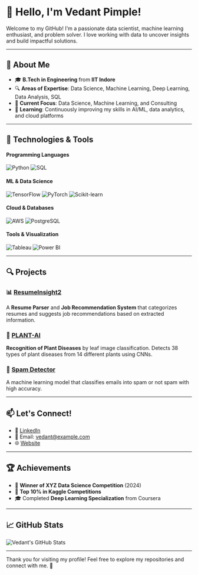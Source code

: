 # 👋 Hello, I'm **Vedant Pimple**!

Welcome to my GitHub! I'm a passionate data scientist, machine learning enthusiast, and problem solver. I love working with data to uncover insights and build impactful solutions. 

---

## 🚀 About Me

- 🎓 **B.Tech in Engineering** from **IIT Indore**
- 🔍 **Areas of Expertise**: Data Science, Machine Learning, Deep Learning, Data Analysis, SQL
- 💼 **Current Focus**: Data Science, Machine Learning, and Consulting
- 🌱 **Learning**: Continuously improving my skills in AI/ML, data analytics, and cloud platforms

---

## 🔧 Technologies & Tools

#### Programming Languages
![Python](https://img.shields.io/badge/Python-3776AB?style=for-the-badge&logo=python&logoColor=white) 
![SQL](https://img.shields.io/badge/SQL-4479A1?style=for-the-badge&logo=sqlite&logoColor=white)

#### ML & Data Science
![TensorFlow](https://img.shields.io/badge/TensorFlow-FF6F00?style=for-the-badge&logo=tensorflow&logoColor=white)
![PyTorch](https://img.shields.io/badge/PyTorch-EE4C2C?style=for-the-badge&logo=pytorch&logoColor=white)
![Scikit-learn](https://img.shields.io/badge/Scikit--learn-F7931E?style=for-the-badge&logo=scikit-learn&logoColor=white)

#### Cloud & Databases
![AWS](https://img.shields.io/badge/AWS-232F3E?style=for-the-badge&logo=amazonaws&logoColor=white)
![PostgreSQL](https://img.shields.io/badge/PostgreSQL-336791?style=for-the-badge&logo=postgresql&logoColor=white)

#### Tools & Visualization
![Tableau](https://img.shields.io/badge/Tableau-E97627?style=for-the-badge&logo=tableau&logoColor=white)
![Power BI](https://img.shields.io/badge/Power%20BI-F2C811?style=for-the-badge&logo=powerbi&logoColor=black)

---

## 🔍 Projects

### 📊 [**ResumeInsight2**](https://github.com/vedantpimple/ResumeInsight2)
A **Resume Parser** and **Job Recommendation System** that categorizes resumes and suggests job recommendations based on extracted information.

### 🧠 [**PLANT-AI**](https://github.com/vedantpimple/PLANT-AI)
**Recognition of Plant Diseases** by leaf image classification. Detects 38 types of plant diseases from 14 different plants using CNNs.

### 🧹 [**Spam Detector**](https://github.com/vedantpimple/Spam-Detector)
A machine learning model that classifies emails into spam or not spam with high accuracy.

---

## 📫 Let's Connect!

- 💼 [LinkedIn](https://www.linkedin.com/in/vedant-pimple/)
- 📧 Email: [vedant@example.com](mailto:vedant@example.com)
- 🌐 [Website](https://www.vedantpimple.com)

---

## 🏆 Achievements

- 🥇 **Winner of XYZ Data Science Competition** (2024)
- 🏅 **Top 10% in Kaggle Competitions**
- 🎓 Completed **Deep Learning Specialization** from Coursera

---

## 📈 GitHub Stats

![Vedant's GitHub Stats](https://github-readme-stats.vercel.app/api?username=vedantpimple&show_icons=true&count_private=true&hide_title=true&theme=radical)

---

Thank you for visiting my profile! Feel free to explore my repositories and connect with me. 🚀
